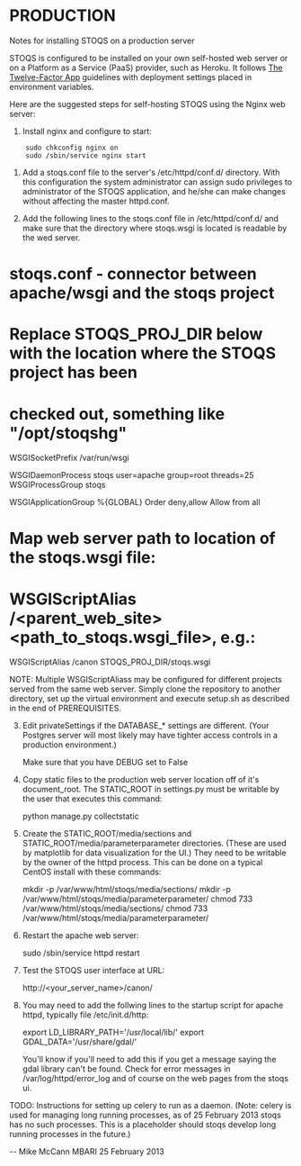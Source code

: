PRODUCTION
==========

Notes for installing STOQS on a production server

STOQS is configured to be installed on your own self-hosted web server or on a 
Platform as a Service (PaaS) provider, such as Heroku. It follows
[The Twelve-Factor App](http://12factor.net/) guidelines with deployment 
settings placed in environment variables.

Here are the suggested steps for self-hosting STOQS using the Nginx web server:

1. Install nginx and configure to start:

``` sudo yum install nginx
    sudo chkconfig nginx on
    sudo /sbin/service nginx start
```


    
1. Add a stoqs.conf file to the server's /etc/httpd/conf.d/ directory.  With this 
   configuration the system administrator can assign sudo privileges to administrator
   of the STOQS application, and he/she can make changes without affecting the master
   httpd.conf.
   
   
2. Add the following lines to the stoqs.conf file in /etc/httpd/conf.d/ and make sure
   that the directory where stoqs.wsgi is located is readable by the wed server.

# stoqs.conf - connector between apache/wsgi and the stoqs project

# Replace STOQS_PROJ_DIR below with the location where the STOQS project has been 
# checked out, something like "/opt/stoqshg"

WSGISocketPrefix /var/run/wsgi

WSGIDaemonProcess stoqs user=apache group=root threads=25
WSGIProcessGroup stoqs

<Directory STOQS_PROJ_DIR>
    WSGIApplicationGroup %{GLOBAL}
    Order deny,allow
    Allow from all
</Directory>

# Map web server path to location of the stoqs.wsgi file:
# WSGIScriptAlias /<parent_web_site> <path_to_stoqs.wsgi_file>, e.g.:
WSGIScriptAlias /canon STOQS_PROJ_DIR/stoqs.wsgi


NOTE: Multiple WSGIScriptAliass may be configured for different projects served from the
      same web server.  Simply clone the repository to another directory, set up the
      virtual environment and execute setup.sh as described in the end of PREREQUISITES.

3. Edit privateSettings if the DATABASE_* settings are different.  (Your Postgres
   server will most likely may have tighter access controls in a production environment.)
   
   Make sure that you have DEBUG set to False
   
4. Copy static files to the production web server location off of it's document_root.
   The STATIC_ROOT in settings.py must be writable by the user that executes this command:

    python manage.py collectstatic


5. Create the STATIC_ROOT/media/sections and STATIC_ROOT/media/parameterparameter directories. 
   (These are used by matplotlib for data visualization for the UI.)  They need to be
   writable by the owner of the httpd process.  This can be done on a typical CentOS 
   install with these commands:

    mkdir -p /var/www/html/stoqs/media/sections/
    mkdir -p /var/www/html/stoqs/media/parameterparameter/
    chmod 733 /var/www/html/stoqs/media/sections/
    chmod 733 /var/www/html/stoqs/media/parameterparameter/


6. Restart the apache web server:

    sudo /sbin/service httpd restart


7. Test the STOQS user interface at URL:

    http://<your_server_name>/canon/


8. You may need to add the follwing lines to the startup script for apache httpd, typically file 
   /etc/init.d/http:

    export LD_LIBRARY_PATH='/usr/local/lib/'
    export GDAL_DATA='/usr/share/gdal/'
  
   You'll know if you'll need to add this if you get a message saying the gdal library can't be found.
   Check for error messages in /var/log/httpd/error_log and of course on the web pages from the stoqs ui.


TODO: Instructions for setting up celery to run as a daemon. (Note: celery is used for managing 
      long running processes, as of 25 February 2013 stoqs has no such processes.  This is a
      placeholder should stoqs develop long running processes in the future.)


--
Mike McCann
MBARI 25 February 2013
